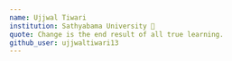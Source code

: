 ```yaml
---
name: Ujjwal Tiwari 
institution: Sathyabama University 🚩 
quote: Change is the end result of all true learning. 
github_user: ujjwaltiwari13
---
```

